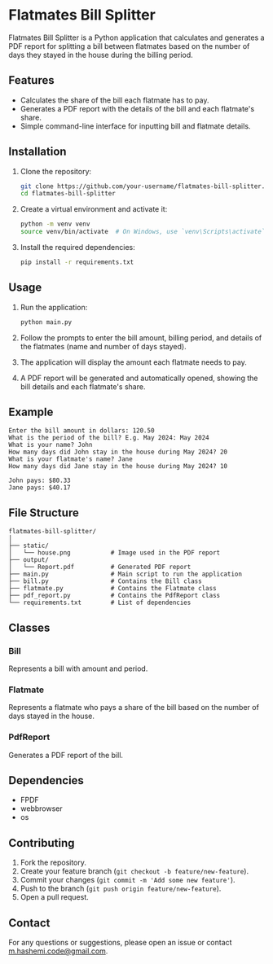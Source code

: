 # Flatmates Bill Splitter

Flatmates Bill Splitter is a Python application that calculates and generates a PDF report for splitting a bill between flatmates based on the number of days they stayed in the house during the billing period.

## Features

- Calculates the share of the bill each flatmate has to pay.
- Generates a PDF report with the details of the bill and each flatmate's share.
- Simple command-line interface for inputting bill and flatmate details.

## Installation

1. Clone the repository:

    ```bash
    git clone https://github.com/your-username/flatmates-bill-splitter.git
    cd flatmates-bill-splitter
    ```

2. Create a virtual environment and activate it:

    ```bash
    python -m venv venv
    source venv/bin/activate  # On Windows, use `venv\Scripts\activate`
    ```

3. Install the required dependencies:

    ```bash
    pip install -r requirements.txt
    ```

## Usage

1. Run the application:

    ```bash
    python main.py
    ```

2. Follow the prompts to enter the bill amount, billing period, and details of the flatmates (name and number of days stayed).

3. The application will display the amount each flatmate needs to pay.

4. A PDF report will be generated and automatically opened, showing the bill details and each flatmate's share.

## Example

```plaintext
Enter the bill amount in dollars: 120.50
What is the period of the bill? E.g. May 2024: May 2024
What is your name? John
How many days did John stay in the house during May 2024? 20
What is your flatmate's name? Jane
How many days did Jane stay in the house during May 2024? 10

John pays: $80.33
Jane pays: $40.17
```

## File Structure
```plaintext
flatmates-bill-splitter/
│
├── static/
│   └── house.png           # Image used in the PDF report
├── output/
│   └── Report.pdf          # Generated PDF report
├── main.py                 # Main script to run the application
├── bill.py                 # Contains the Bill class
├── flatmate.py             # Contains the Flatmate class
├── pdf_report.py           # Contains the PdfReport class
└── requirements.txt        # List of dependencies
```

## Classes
### Bill
Represents a bill with amount and period.

### Flatmate
Represents a flatmate who pays a share of the bill based on the number of days stayed in the house.

### PdfReport
Generates a PDF report of the bill.

## Dependencies
- FPDF
- webbrowser
- os

## Contributing
1. Fork the repository.
2. Create your feature branch (`git checkout -b feature/new-feature`).
3. Commit your changes (`git commit -m 'Add some new feature'`).
4. Push to the branch (`git push origin feature/new-feature`).
5. Open a pull request.

## Contact
For any questions or suggestions, please open an issue or contact [m.hashemi.code@gmail.com](mailto:m.hashemi.code@gmail.com).

